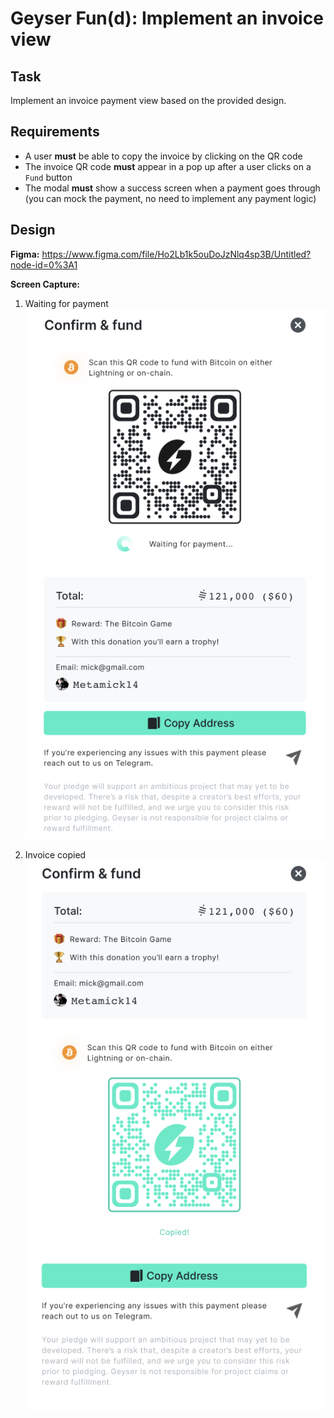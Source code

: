 # Geyser Fun(d): Implement an invoice view

## Task

Implement an invoice payment view based on the provided design.

## Requirements

* A user **must** be able to copy the invoice by clicking on the 
QR code
* The invoice QR code **must** appear in a pop up after a user clicks on a `Fund` button
* The modal **must** show a success screen when a payment goes through (you can mock the payment, no need to implement any payment logic)

## Design 

**Figma:** https://www.figma.com/file/Ho2Lb1k5ouDoJzNlq4sp3B/Untitled?node-id=0%3A1<br>
<!-- **Assets:** viewable in [`/assets`](assets) -->
**Screen Capture:**
1. Waiting for payment
![Invoice Screen](assets/waiting_for_payment.png)

1. Invoice copied
![Invoice Copied](assets/invoice_copied.png)
